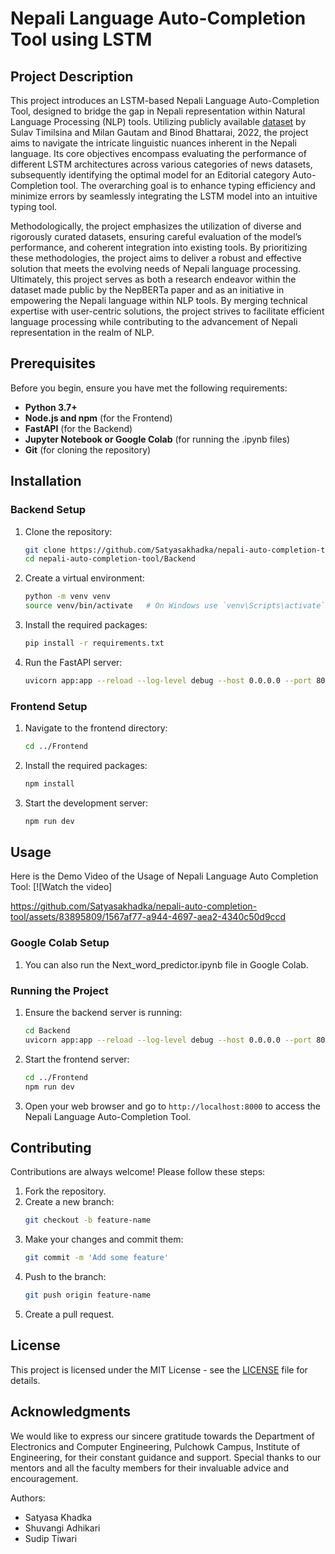 # Nepali Language Auto-Completion Tool using LSTM

## Project Description

This project introduces an LSTM-based Nepali Language Auto-Completion Tool, designed to bridge the gap in Nepali representation within Natural Language Processing (NLP) tools. Utilizing publicly available [dataset](https://nepberta.github.io/) by Sulav Timilsina and Milan Gautam and Binod Bhattarai, 2022, the project aims to navigate the intricate linguistic nuances inherent in the Nepali language. Its core objectives encompass evaluating the performance of different LSTM architectures across various categories of news datasets, subsequently identifying the optimal model for an Editorial category Auto-Completion tool. The overarching goal is to enhance typing efficiency and minimize errors by seamlessly integrating the LSTM model into an intuitive typing tool.

Methodologically, the project emphasizes the utilization of diverse and rigorously curated datasets, ensuring careful evaluation of the model’s performance, and coherent integration into existing tools. By prioritizing these methodologies, the project aims to deliver a robust and effective solution that meets the evolving needs of Nepali language processing. Ultimately, this project serves as both a research endeavor within the dataset made public by the NepBERTa paper and as an initiative in empowering the Nepali language within NLP tools. By merging technical expertise with user-centric solutions, the project strives to facilitate efficient language processing while contributing to the advancement of Nepali representation in the realm of NLP.

## Prerequisites

Before you begin, ensure you have met the following requirements:
- **Python 3.7+**
- **Node.js and npm** (for the Frontend)
- **FastAPI** (for the Backend)
- **Jupyter Notebook or Google Colab** (for running the .ipynb files)
- **Git** (for cloning the repository)

## Installation

### Backend Setup

1. Clone the repository:
    ```bash
    git clone https://github.com/Satyasakhadka/nepali-auto-completion-tool.git
    cd nepali-auto-completion-tool/Backend
    ```

2. Create a virtual environment:
    ```bash
    python -m venv venv
    source venv/bin/activate   # On Windows use `venv\Scripts\activate`
    ```

3. Install the required packages:
    ```bash
    pip install -r requirements.txt
    ```

4. Run the FastAPI server:
    ```bash
    uvicorn app:app --reload --log-level debug --host 0.0.0.0 --port 8000
    ```

### Frontend Setup

1. Navigate to the frontend directory:
    ```bash
    cd ../Frontend
    ```

2. Install the required packages:
    ```bash
    npm install
    ```

3. Start the development server:
    ```bash
    npm run dev
    ```
## Usage
Here is the Demo Video of the Usage of Nepali Language Auto Completion Tool:
[![Watch the video]


https://github.com/Satyasakhadka/nepali-auto-completion-tool/assets/83895809/1567af77-a944-4697-aea2-4340c50d9ccd




### Google Colab Setup
1. You can also run the Next_word_predictor.ipynb file in Google Colab.


### Running the Project

1. Ensure the backend server is running:
    ```bash
    cd Backend
    uvicorn app:app --reload --log-level debug --host 0.0.0.0 --port 8000
    ```

2. Start the frontend server:
    ```bash
    cd ../Frontend
    npm run dev
    ```

3. Open your web browser and go to `http://localhost:8000` to access the Nepali Language Auto-Completion Tool.

## Contributing

Contributions are always welcome! Please follow these steps:

1. Fork the repository.
2. Create a new branch:
    ```bash
    git checkout -b feature-name
    ```
3. Make your changes and commit them:
    ```bash
    git commit -m 'Add some feature'
    ```
4. Push to the branch:
    ```bash
    git push origin feature-name
    ```
5. Create a pull request.

## License

This project is licensed under the MIT License - see the [LICENSE](https://opensource.org/license/mit) file for details.

## Acknowledgments

We would like to express our sincere gratitude towards the Department of Electronics and Computer Engineering, Pulchowk Campus, Institute of Engineering, for their constant guidance and support. Special thanks to our mentors and all the faculty members for their invaluable advice and encouragement.

Authors:
- Satyasa Khadka
- Shuvangi Adhikari
- Sudip Tiwari
